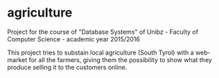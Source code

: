 # agriculture

Project for the course of "Database Systems" of Unibz - Faculty of Computer Science - academic year 2015/2016

This project tries to substain local agriculture (South Tyrol) with a web-market for all the farmers, giving them the possibility to show what they produce selling it to the customers online.
